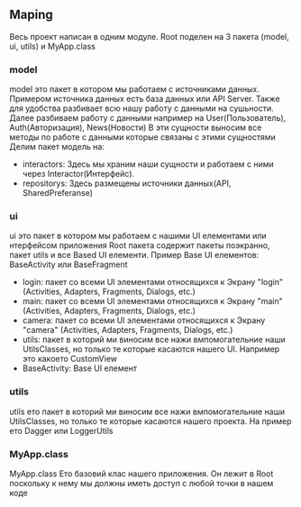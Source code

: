 ## Maping
Весь проект написан в одним модуле. 
Root поделен на 3 пакета (model, ui, utils) и  MyApp.class

### model
model это пакет в котором мы работаем с источниками данных.
Примером источника данных есть база данных или API Server.
Также для удобства разбивает всю нашу работу с данными на сушьности.
 Далее разбиваем работу с данными например на User(Пользователь), Auth(Авторизация), News(Новости) 
 В эти сущности выносим все методы по работе с данными которые связаны с этими сущностями
 Делим пакет модель на:
  - interactors: Здесь мы храним наши сущности и работаем с ними через Interactor(Интерфейс).
  - repositorys: Здесь размещены источники данных(API, SharedPreferanse)

### ui
 ui это пакет в котором мы работаем с нашими UI елементами или нтерфейсом приложения
 Root пакета содержит пакеты поэкранно, пакет utils и все Based UI елементи. 
 Пример Base UI елементов: BaseActivity или BaseFragment 
  - login: пакет со всеми UI элементами относящихся к Экрану "login" (Activities, Adapters, Fragments, Dialogs, etc.)
  - main: пакет со всеми UI элементами относящихся к Экрану "main" (Activities, Adapters, Fragments, Dialogs, etc.)
  - camera: пакет со всеми UI элементами относящихся к Экрану "camera" (Activities, Adapters, Fragments, Dialogs, etc.)
  - utils: пакет в которий ми виносим все нажи вмпомогательние наши UtilsClasses, но только те которые касаются нашего UI. Например это какоето CustomView
  - BaseActivity: Base UI елемент
 
### utils
 utils ето пакет в которий ми виносим все нажи вмпомогательние наши UtilsClasses, но только те которые касаются нашего проекта. На пример ето Dagger или LoggerUtils

### MyApp.class
 MyApp.class Ето базовий клас нашего приложения. Он лежит в Root поскольку к нему мы должны иметь доступ с любой точки в нашем коде
